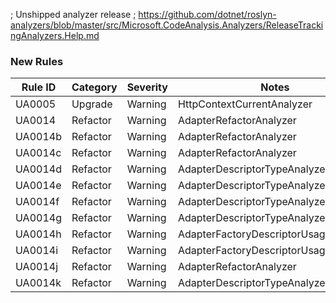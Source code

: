 ﻿; Unshipped analyzer release
; https://github.com/dotnet/roslyn-analyzers/blob/master/src/Microsoft.CodeAnalysis.Analyzers/ReleaseTrackingAnalyzers.Help.md

### New Rules
Rule ID | Category | Severity | Notes
--------|----------|----------|-------
UA0005 | Upgrade | Warning | HttpContextCurrentAnalyzer
UA0014 | Refactor | Warning | AdapterRefactorAnalyzer
UA0014b | Refactor | Warning | AdapterRefactorAnalyzer
UA0014c | Refactor | Warning | AdapterRefactorAnalyzer
UA0014d | Refactor | Warning | AdapterDescriptorTypeAnalyzer
UA0014e | Refactor | Warning | AdapterDescriptorTypeAnalyzer
UA0014f | Refactor | Warning | AdapterDescriptorTypeAnalyzer
UA0014g | Refactor | Warning | AdapterDescriptorTypeAnalyzer
UA0014h | Refactor | Warning | AdapterFactoryDescriptorUsageAnalyzer
UA0014i | Refactor | Warning | AdapterFactoryDescriptorUsageAnalyzer
UA0014j | Refactor | Warning | AdapterRefactorAnalyzer
UA0014k | Refactor | Warning | AdapterDescriptorTypeAnalyzer
